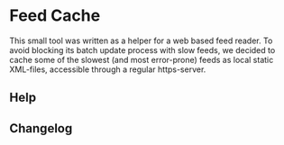 
# Feed Cache

This small tool was written as a helper for a web based feed reader.
To avoid blocking its batch update process with slow feeds, we decided
to cache some of the slowest (and most error-prone) feeds as local
static XML-files, accessible through a regular https-server.

## Help

<usage>

## Changelog

<changelog>
